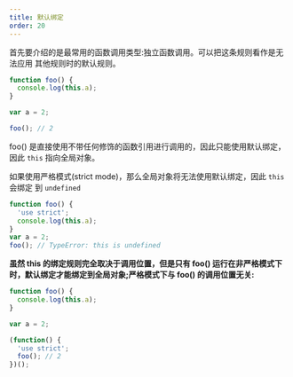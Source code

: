 ```yaml
---
title: 默认绑定
order: 20
---
```


首先要介绍的是最常用的函数调用类型:独立函数调用。可以把这条规则看作是无法应用
其他规则时的默认规则。

```js
function foo() {
  console.log(this.a);
}

var a = 2;

foo(); // 2
```

foo() 是直接使用不带任何修饰的函数引用进行调用的，因此只能使用默认绑定，因此 `this` 指向全局对象。

如果使用严格模式(strict mode)，那么全局对象将无法使用默认绑定，因此 `this` 会绑定 到 `undefined`

```js
function foo() {
  'use strict';
  console.log(this.a);
}
var a = 2;
foo(); // TypeError: this is undefined
```

**虽然 this 的绑定规则完全取决于调用位置，但是只有 foo() 运行在非严格模式下时，默认绑定才能绑定到全局对象;严格模式下与 foo() 的调用位置无关:**

```js
function foo() {
  console.log(this.a);
}

var a = 2;

(function() {
  'use strict';
  foo(); // 2
})();
```
